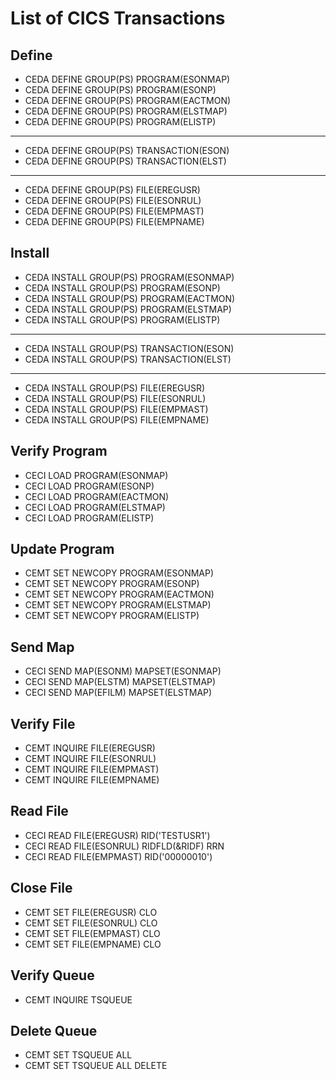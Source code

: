 # List of CICS Transactions

## Define

- CEDA DEFINE GROUP(PS) PROGRAM(ESONMAP)
- CEDA DEFINE GROUP(PS) PROGRAM(ESONP)
- CEDA DEFINE GROUP(PS) PROGRAM(EACTMON)
- CEDA DEFINE GROUP(PS) PROGRAM(ELSTMAP)
- CEDA DEFINE GROUP(PS) PROGRAM(ELISTP)
---
- CEDA DEFINE GROUP(PS) TRANSACTION(ESON)
- CEDA DEFINE GROUP(PS) TRANSACTION(ELST)
---
- CEDA DEFINE GROUP(PS) FILE(EREGUSR)
- CEDA DEFINE GROUP(PS) FILE(ESONRUL)
- CEDA DEFINE GROUP(PS) FILE(EMPMAST)
- CEDA DEFINE GROUP(PS) FILE(EMPNAME)

## Install

- CEDA INSTALL GROUP(PS) PROGRAM(ESONMAP)
- CEDA INSTALL GROUP(PS) PROGRAM(ESONP)
- CEDA INSTALL GROUP(PS) PROGRAM(EACTMON)
- CEDA INSTALL GROUP(PS) PROGRAM(ELSTMAP)
- CEDA INSTALL GROUP(PS) PROGRAM(ELISTP)
---
- CEDA INSTALL GROUP(PS) TRANSACTION(ESON)
- CEDA INSTALL GROUP(PS) TRANSACTION(ELST)
---
- CEDA INSTALL GROUP(PS) FILE(EREGUSR)
- CEDA INSTALL GROUP(PS) FILE(ESONRUL)
- CEDA INSTALL GROUP(PS) FILE(EMPMAST)
- CEDA INSTALL GROUP(PS) FILE(EMPNAME)

## Verify Program

- CECI LOAD PROGRAM(ESONMAP)
- CECI LOAD PROGRAM(ESONP)
- CECI LOAD PROGRAM(EACTMON)
- CECI LOAD PROGRAM(ELSTMAP)
- CECI LOAD PROGRAM(ELISTP)

## Update Program

- CEMT SET NEWCOPY PROGRAM(ESONMAP)
- CEMT SET NEWCOPY PROGRAM(ESONP)
- CEMT SET NEWCOPY PROGRAM(EACTMON)
- CEMT SET NEWCOPY PROGRAM(ELSTMAP)
- CEMT SET NEWCOPY PROGRAM(ELISTP)

## Send Map

- CECI SEND MAP(ESONM) MAPSET(ESONMAP)
- CECI SEND MAP(ELSTM) MAPSET(ELSTMAP)
- CECI SEND MAP(EFILM) MAPSET(ELSTMAP)

## Verify File

- CEMT INQUIRE FILE(EREGUSR)
- CEMT INQUIRE FILE(ESONRUL)
- CEMT INQUIRE FILE(EMPMAST)
- CEMT INQUIRE FILE(EMPNAME)

## Read File

- CECI READ FILE(EREGUSR) RID('TESTUSR1')
- CECI READ FILE(ESONRUL) RIDFLD(&RIDF) RRN
- CECI READ FILE(EMPMAST) RID('00000010')

## Close File

- CEMT SET FILE(EREGUSR) CLO
- CEMT SET FILE(ESONRUL) CLO
- CEMT SET FILE(EMPMAST) CLO
- CEMT SET FILE(EMPNAME) CLO

## Verify Queue

- CEMT INQUIRE TSQUEUE

## Delete Queue

- CEMT SET TSQUEUE ALL
- CEMT SET TSQUEUE ALL DELETE
